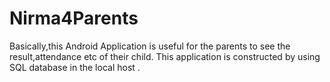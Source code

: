 # Nirma4Parents
Basically,this Android Application is useful for the parents to see the result,attendance etc of their child. This application is constructed by using SQL database in the local host .
